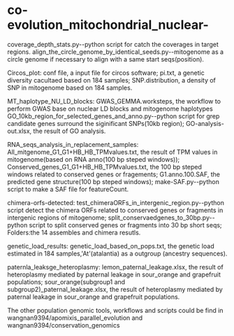 # co-evolution_mitochondrial_nuclear-

coverage_depth_stats.py--python script for catch the coverages in target regions.
align_the_circle_genome_by_identical_seeds.py--mitogenome as a circle genome if necessary to align with a same start seqs(position).

Circos_plot:
conf file, a input file for circos software;
pi.txt, a genetic diversity cacultaed based on 184 samples;
SNP.distribution, a density of SNP in mitogenome based on 184 samples.

MT_haplotype_NU_LD_blocks:
GWAS_GEMMA.worksteps, the workflow to perform GWAS base on nuclear LD blocks and mitogenome haplotypes
GO_10kb_region_for_selected_genes_and_anno.py--python script for grep candidate genes surround the siginificant SNPs(10kb region);
GO-analysis-out.xlsx, the result of GO analysis.

RNA_seqs_analysis_in_replacement_samples:
All_mitgenome_G1_G1+HB_HB_TPMvalues.txt, the result of TPM values in mitogenome(based on RNA anno(100 bp steped windows));
Conserved_genes_G1_G1+HB_HB_TPMvalues.txt, the 100 bp steped windows related to conserved genes or fragements;
G1.anno.100.SAF, the predicted gene structure(100 bp steped windows); 
make-SAF.py--python script to make a SAF file for featureCount.

chimera-orfs-detected:
test_chimeraORFs_in_intergenic_region.py--python script detect the chimera ORFs related to conserved genes or fragments in intergenic regions of mitogenome;
split_conservaedgenes_to_30bp.py--python script to split conserved genes or fragments into 30 bp short seqs;
Folders:the 14 assembles and chimera resutls.

genetic_load_results:
genetic_load_based_on_pops.txt, the genetic load estimated in 184 samples,'At'(atalantia) as a outgroup (ancestry sequences).

paternla_leaksge_heteroplasmy:
lemon_paternal_leakage.xlsx, the result of heteroplasmy mediated by paternal leakage in sour_orange and grapefruit populations;
sour_orange(subgroup1 and subgroup2)_paternal_leakage.xlsx, the result of heteroplasmy mediated by paternal leakage in sour_orange and grapefruit populations.

The other population genomic tools, workflows and scripts could be find in wangnan9394/apomixis_parallel_evolution and wangnan9394/conservation_genomics
